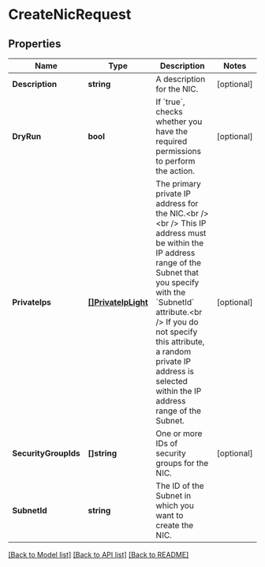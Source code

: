 # CreateNicRequest

## Properties

Name | Type | Description | Notes
------------ | ------------- | ------------- | -------------
**Description** | **string** | A description for the NIC. | [optional] 
**DryRun** | **bool** | If &#x60;true&#x60;, checks whether you have the required permissions to perform the action. | [optional] 
**PrivateIps** | [**[]PrivateIpLight**](PrivateIpLight.md) | The primary private IP address for the NIC.&lt;br /&gt;&lt;br /&gt;  This IP address must be within the IP address range of the Subnet that you specify with the &#x60;SubnetId&#x60; attribute.&lt;br /&gt; If you do not specify this attribute, a random private IP address is selected within the IP address range of the Subnet. | [optional] 
**SecurityGroupIds** | **[]string** | One or more IDs of security groups for the NIC. | [optional] 
**SubnetId** | **string** | The ID of the Subnet in which you want to create the NIC. | 

[[Back to Model list]](../README.md#documentation-for-models) [[Back to API list]](../README.md#documentation-for-api-endpoints) [[Back to README]](../README.md)


